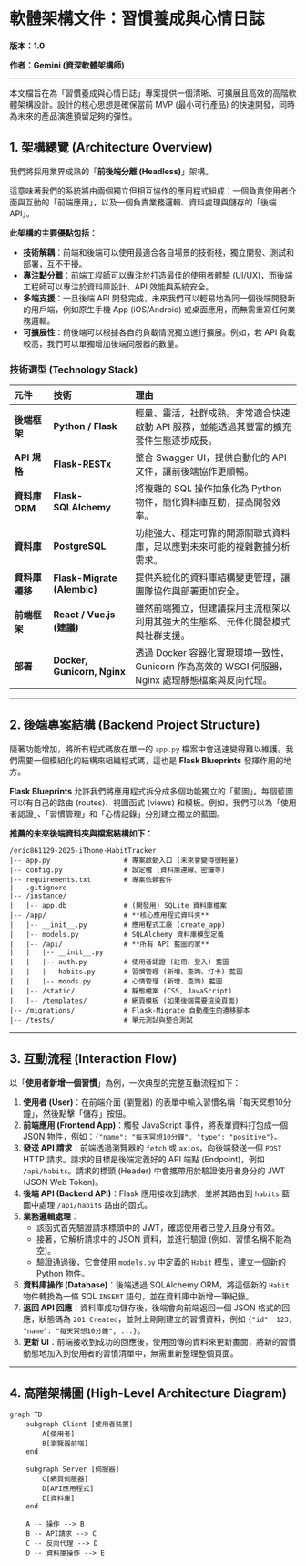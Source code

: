 # 軟體架構文件：習慣養成與心情日誌

**版本：1.0**

**作者：Gemini (資深軟體架構師)**

---

本文檔旨在為「習慣養成與心情日誌」專案提供一個清晰、可擴展且高效的高階軟體架構設計。設計的核心思想是確保當前 MVP (最小可行產品) 的快速開發，同時為未來的產品演進預留足夠的彈性。

## 1. 架構總覽 (Architecture Overview)

我們將採用業界成熟的「**前後端分離 (Headless)**」架構。

這意味著我們的系統將由兩個獨立但相互協作的應用程式組成：一個負責使用者介面與互動的「前端應用」，以及一個負責業務邏輯、資料處理與儲存的「後端 API」。

**此架構的主要優點包括：**

*   **技術解耦**：前端和後端可以使用最適合各自場景的技術棧，獨立開發、測試和部署，互不干擾。
*   **專注點分離**：前端工程師可以專注於打造最佳的使用者體驗 (UI/UX)，而後端工程師可以專注於資料庫設計、API 效能與系統安全。
*   **多端支援**：一旦後端 API 開發完成，未來我們可以輕易地為同一個後端開發新的用戶端，例如原生手機 App (iOS/Android) 或桌面應用，而無需重寫任何業務邏輯。
*   **可擴展性**：前後端可以根據各自的負載情況獨立進行擴展。例如，若 API 負載較高，我們可以單獨增加後端伺服器的數量。

### 技術選型 (Technology Stack)

| 元件 | 技術 | 理由 |
| :--- | :--- | :--- |
| **後端框架** | **Python / Flask** | 輕量、靈活，社群成熟。非常適合快速啟動 API 服務，並能透過其豐富的擴充套件生態逐步成長。 |
| **API 規格** | **Flask-RESTx** | 整合 Swagger UI，提供自動化的 API 文件，讓前後端協作更順暢。 |
| **資料庫 ORM** | **Flask-SQLAlchemy** | 將複雜的 SQL 操作抽象化為 Python 物件，簡化資料庫互動，提高開發效率。 |
| **資料庫** | **PostgreSQL** | 功能強大、穩定可靠的開源關聯式資料庫，足以應對未來可能的複雜數據分析需求。 |
| **資料庫遷移** | **Flask-Migrate (Alembic)** | 提供系統化的資料庫結構變更管理，讓團隊協作與部署更加安全。 |
| **前端框架** | **React / Vue.js (建議)** | 雖然前端獨立，但建議採用主流框架以利用其強大的生態系、元件化開發模式與社群支援。 |
| **部署** | **Docker, Gunicorn, Nginx** | 透過 Docker 容器化實現環境一致性，Gunicorn 作為高效的 WSGI 伺服器，Nginx 處理靜態檔案與反向代理。 |

---

## 2. 後端專案結構 (Backend Project Structure)

隨著功能增加，將所有程式碼放在單一的 `app.py` 檔案中會迅速變得難以維護。我們需要一個模組化的結構來組織程式碼，這也是 **Flask Blueprints** 發揮作用的地方。

**Flask Blueprints** 允許我們將應用程式拆分成多個功能獨立的「藍圖」。每個藍圖可以有自己的路由 (routes)、視圖函式 (views) 和模板。例如，我們可以為「使用者認證」、「習慣管理」和「心情記錄」分別建立獨立的藍圖。

**推薦的未來後端資料夾與檔案結構如下：**

```
/eric861129-2025-iThome-HabitTracker
|-- app.py                  # 專案啟動入口 (未來會變得很輕量)
|-- config.py               # 設定檔 (資料庫連線、密鑰等)
|-- requirements.txt        # 專案依賴套件
|-- .gitignore
|-- /instance/
|   |-- app.db              # (開發用) SQLite 資料庫檔案
|-- /app/                   # **核心應用程式資料夾**
|   |-- __init__.py         # 應用程式工廠 (create_app)
|   |-- models.py           # SQLAlchemy 資料庫模型定義
|   |-- /api/               # **所有 API 藍圖的家**
|   |   |-- __init__.py
|   |   |-- auth.py         # 使用者認證 (註冊、登入) 藍圖
|   |   |-- habits.py       # 習慣管理 (新增、查詢、打卡) 藍圖
|   |   |-- moods.py        # 心情管理 (新增、查詢) 藍圖
|   |-- /static/            # 靜態檔案 (CSS, JavaScript)
|   |-- /templates/         # 網頁模板 (如果後端需要渲染頁面)
|-- /migrations/            # Flask-Migrate 自動產生的遷移腳本
|-- /tests/                 # 單元測試與整合測試
```

---

## 3. 互動流程 (Interaction Flow)

以「**使用者新增一個習慣**」為例，一次典型的完整互動流程如下：

1.  **使用者 (User)**：在前端介面 (瀏覽器) 的表單中輸入習慣名稱「每天冥想10分鐘」，然後點擊「儲存」按鈕。
2.  **前端應用 (Frontend App)**：觸發 JavaScript 事件，將表單資料打包成一個 JSON 物件，例如：`{"name": "每天冥想10分鐘", "type": "positive"}`。
3.  **發送 API 請求**：前端透過瀏覽器的 `fetch` 或 `axios`，向後端發送一個 `POST` HTTP 請求。請求的目標是後端定義好的 API 端點 (Endpoint)，例如 `/api/habits`。請求的標頭 (Header) 中會攜帶用於驗證使用者身分的 JWT (JSON Web Token)。
4.  **後端 API (Backend API)**：Flask 應用接收到請求，並將其路由到 `habits` 藍圖中處理 `/api/habits` 路由的函式。
5.  **業務邏輯處理**：
    *   該函式首先驗證請求標頭中的 JWT，確認使用者已登入且身分有效。
    *   接著，它解析請求中的 JSON 資料，並進行驗證 (例如，習慣名稱不能為空)。
    *   驗證通過後，它會使用 `models.py` 中定義的 `Habit` 模型，建立一個新的 Python 物件。
6.  **資料庫操作 (Database)**：後端透過 SQLAlchemy ORM，將這個新的 `Habit` 物件轉換為一條 SQL `INSERT` 語句，並在資料庫中新增一筆紀錄。
7.  **返回 API 回應**：資料庫成功儲存後，後端會向前端返回一個 JSON 格式的回應，狀態碼為 `201 Created`，並附上剛剛建立的習慣資料，例如 `{"id": 123, "name": "每天冥想10分鐘", ...}`。
8.  **更新 UI**：前端接收到成功的回應後，使用回傳的資料來更新畫面，將新的習慣動態地加入到使用者的習慣清單中，無需重新整理整個頁面。

---

## 4. 高階架構圖 (High-Level Architecture Diagram)

```mermaid
graph TD
    subgraph Client [使用者裝置]
        A[使用者]
        B[瀏覽器前端]
    end

    subgraph Server [伺服器]
        C[網頁伺服器]
        D[API應用程式]
        E[資料庫]
    end

    A -- 操作 --> B
    B -- API請求 --> C
    C -- 反向代理 --> D
    D -- 資料庫操作 --> E
```